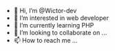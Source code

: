 - 👋 Hi, I’m @Wictor-dev
- 👀 I’m interested in web developer
- 🌱 I’m currently learning PHP
- 💞️ I’m looking to collaborate on ...
- 📫 How to reach me ...

<!---
Wictor-dev/Wictor-dev is a ✨ special ✨ repository because its `README.md` (this file) appears on your GitHub profile.
You can click the Preview link to take a look at your changes.
--->
